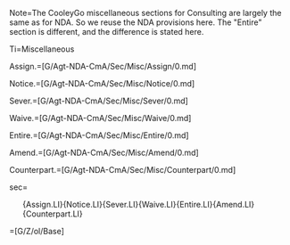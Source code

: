Note=The CooleyGo miscellaneous sections for Consulting are largely the same as for NDA.  So we reuse the NDA provisions here.  The "Entire" section is different, and the difference is stated here.

Ti=Miscellaneous

Assign.=[G/Agt-NDA-CmA/Sec/Misc/Assign/0.md]

Notice.=[G/Agt-NDA-CmA/Sec/Misc/Notice/0.md]

Sever.=[G/Agt-NDA-CmA/Sec/Misc/Sever/0.md]

Waive.=[G/Agt-NDA-CmA/Sec/Misc/Waive/0.md]

Entire.=[G/Agt-NDA-CmA/Sec/Misc/Entire/0.md]

Amend.=[G/Agt-NDA-CmA/Sec/Misc/Amend/0.md]

Counterpart.=[G/Agt-NDA-CmA/Sec/Misc/Counterpart/0.md]

sec=<ol>{Assign.LI}{Notice.LI}{Sever.LI}{Waive.LI}{Entire.LI}{Amend.LI}{Counterpart.LI}</ol>

=[G/Z/ol/Base]
